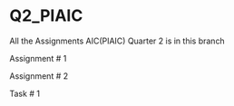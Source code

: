 # Q2_PIAIC
All the Assignments AIC(PIAIC) Quarter 2 is in this branch

Assignment # 1


Assignment # 2


Task # 1 
